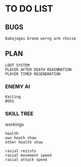 # TO DO LIST

## BUGS
```
Babajagas broom worng arm choise
```

## PLAN
```
LOOT SYSTEM
PLAYER AFTER DEATH REAINMATION
PLAYER TIMED REGENERATION
```
### ENEMY AI
```
Kaiting
BOSS
```
### SKILL TREE
workings
```
health
own heath show
other health show 

rasial rezists
rasial movement speed
rasial attack speed
```